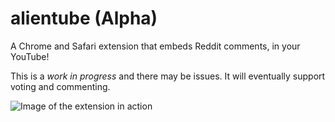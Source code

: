 alientube (Alpha)
=========

A Chrome and Safari extension that embeds Reddit comments, in your YouTube!

This is a _work in progress_ and there may be issues. It will eventually support voting and commenting.

![Image of the extension in action](http://i.imgur.com/Vc8P3CQ.png)
